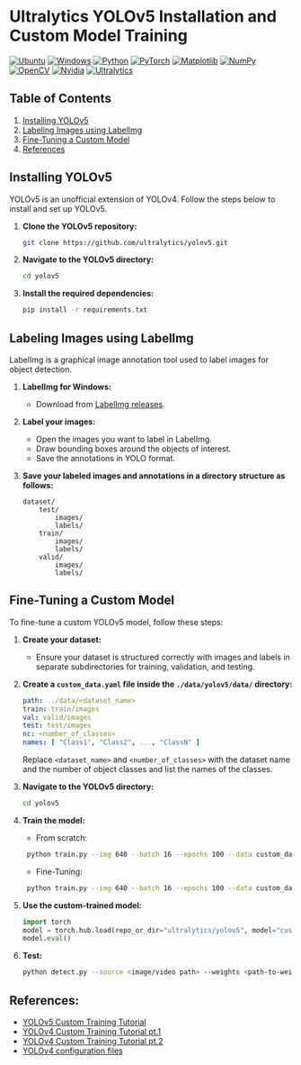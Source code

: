 # Ultralytics YOLOv5 Installation and Custom Model Training

[![Ubuntu](https://img.shields.io/badge/Ubuntu-22.04-orange?style=flat-square&logo=ubuntu&logoColor=white)](https://ubuntu.com/)
[![Windows](https://img.shields.io/badge/Windows-11-blue?style=flat-square&logo=windows&logoColor=white)](https://www.microsoft.com/windows/)
[![Python](https://img.shields.io/badge/Python-3.12-blue?style=flat-square&logo=python&logoColor=white)](https://www.python.org/)
[![PyTorch](https://img.shields.io/badge/PyTorch-2.2.1-EE4C2C?style=flat-square&logo=pytorch&logoColor=white)](https://pytorch.org/)
[![Matplotlib](https://img.shields.io/badge/Matplotlib-3.8.3-FF5733?style=flat-square&logo=python&logoColor=white)](https://matplotlib.org/)
[![NumPy](https://img.shields.io/badge/NumPy-1.26.4-4C65AF?style=flat-square&logo=numpy&logoColor=white)](https://numpy.org/)
[![OpenCV](https://img.shields.io/badge/OpenCV-4.9.0-brightgreen?style=flat&logo=opencv&logoColor=white)](https://opencv.org/)
[![Nvidia](https://img.shields.io/badge/Nvidia-GPU-76B900?style=flat-square&logo=nvidia&logoColor=white)](https://www.nvidia.com/)
[![Ultralytics](https://img.shields.io/badge/Ultralytics-YOLOv5-0099E5?style=flat-square&logo=yolo&logoColor=white)](https://ultralytics.com/)

## Table of Contents

1. [Installing YOLOv5](#installing-yolov5)
2. [Labeling Images using LabelImg](#labeling-images-using-labelimg)
3. [Fine-Tuning a Custom Model](#fine-tuning-a-custom-model)
4. [References](#references)

## Installing YOLOv5

YOLOv5 is an unofficial extension of YOLOv4. Follow the steps below to install and set up YOLOv5.

1. **Clone the YOLOv5 repository:**
    ```sh
    git clone https://github.com/ultralytics/yolov5.git
    ```
2. **Navigate to the YOLOv5 directory:**
    ```sh
    cd yolov5
    ```
3. **Install the required dependencies:**
    ```sh
    pip install -r requirements.txt
    ```

## Labeling Images using LabelImg

LabelImg is a graphical image annotation tool used to label images for object detection.

1. **LabelImg for Windows:**
    - Download from [LabelImg releases](https://github.com/HumanSignal/labelImg/releases/tag/v1.8.1).

2. **Label your images:**
    - Open the images you want to label in LabelImg.
    - Draw bounding boxes around the objects of interest.
    - Save the annotations in YOLO format.

3. **Save your labeled images and annotations in a directory structure as follows:**
    ```
    dataset/
        test/
            images/
            labels/
        train/
            images/
            labels/
        valid/
            images/
            labels/
    ```

## Fine-Tuning a Custom Model

To fine-tune a custom YOLOv5 model, follow these steps:

1. **Create your dataset:**
    - Ensure your dataset is structured correctly with images and labels in separate subdirectories for training,
      validation, and testing.

2. **Create a `custom_data.yaml` file inside the `./data/yolov5/data/` directory:**
   ```yaml
   path: ../data/<dataset_name>
   train: train/images
   val: valid/images
   test: test/images
   nc: <number_of_classes>
   names: [ "Class1", "Class2", ..., "ClassN" ]
   ```
   Replace `<dataset_name>` and `<number_of_classes>` with the dataset name and the number of object classes and list
   the names of the classes.

3. **Navigate to the YOLOv5 directory:**
    ```sh
    cd yolov5
    ```
4. **Train the model:**
    - From scratch:
   ```sh
    python train.py --img 640 --batch 16 --epochs 100 --data custom_data.yaml --weights yolov5s.pt --workers 2
    ```
    - Fine-Tuning:
   ```sh
    python train.py --img 640 --batch 16 --epochs 100 --data custom_data.yaml --weights yolov5s.pt --workers 2 --freeze 0 1 2 3 4 5 6 7 8 9 10 11 12 13 14
    ```

5. **Use the custom-trained model:**
    ```python
   import torch
   model = torch.hub.load(repo_or_dir="ultralytics/yolov5", model="custom", path="yolov5/runs/train/exp2/weights/best.pt", force_reload=True)
   model.eval() 
   ```

6. **Test:**
    ```sh
    python detect.py --source <image/video path> --weights <path-to-weights>
    ```

## References:

- [YOLOv5 Custom Training Tutorial](https://youtu.be/tFNJGim3FXw?si=ddAqr0_a3LRprrmn)
- [YOLOv4 Custom Training Tutorial pt.1](https://youtu.be/sKDysNtnhJ4?si=ZgbfuZbKLUEplbKT)
- [YOLOv4 Custom Training Tutorial pt.2](https://youtu.be/-NEB5P-SLi0?si=8WIVPUN_sXoTQORX)
- [YOLOv4 configuration files](https://youtu.be/dxUvidAfEuE?si=ARByEFYkeo3EvAmw)

